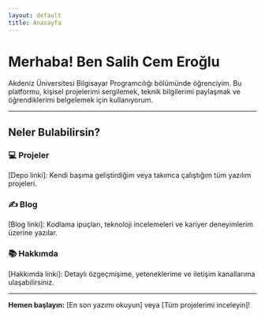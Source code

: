```yaml
---
layout: default
title: Anasayfa
---
```


# Merhaba! Ben Salih Cem Eroğlu

Akdeniz Üniversitesi Bilgisayar Programcılığı bölümünde öğrenciyim. Bu platformu, kişisel projelerimi sergilemek, teknik bilgilerimi paylaşmak ve öğrendiklerimi belgelemek için kullanıyorum.

---

## Neler Bulabilirsin?

### 💻 Projeler

[Depo linki]: Kendi başıma geliştirdiğim veya takımca çalıştığım tüm yazılım projeleri.

### ✍️ Blog

[Blog linki]: Kodlama ipuçları, teknoloji incelemeleri ve kariyer deneyimlerim üzerine yazılar.

### 📚 Hakkımda

[Hakkımda linki]: Detaylı özgeçmişime, yeteneklerime ve iletişim kanallarıma ulaşabilirsiniz.

---
**Hemen başlayın:** [En son yazımı okuyun] veya [Tüm projelerimi inceleyin]!
